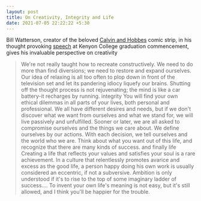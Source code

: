 ```yaml
---
layout: post
title: On Creativity, Integrity and Life
date: 2021-07-05 22:22:22 +5:30
---
```


Bill Watterson, creator of the beloved [Calvin and Hobbes](https://en.wikipedia.org/wiki/Calvin_and_Hobbes) comic strip, in his thought provoking [speech](http://web.mit.edu/jmorzins/www/C-H-speech.html) at Kenyon College graduation commencement, gives his invaluable perspective on 
creativity
> We're not really taught how to recreate constructively. We need to do more than find diversions; we need to restore and expand ourselves. Our idea of relaxing is all too often to plop down in front of the television set and let its pandering idiocy liquefy our brains. Shutting off the thought process is not rejuvenating; the mind is like a car battery-it recharges by running.
integrity
> You will find your own ethical dilemmas in all parts of your lives, both personal and professional. We all have different desires and needs, but if we don't discover what we want from ourselves and what we stand for, we will live passively and unfulfilled. Sooner or later, we are all asked to compromise ourselves and the things we care about. We define ourselves by our actions. With each decision, we tell ourselves and the world who we are. Think about what you want out of this life, and recognize that there are many kinds of success.
and finally life
> Creating a life that reflects your values and satisfies your soul is a rare achievement. In a culture that relentlessly promotes avarice and excess as the good life, a person happy doing his own work is usually considered an eccentric, if not a subversive. Ambition is only understood if it's to rise to the top of some imaginary ladder of success…. 
> To invent your own life's meaning is not easy, but it's still allowed, and I think you'll be happier for the trouble.



